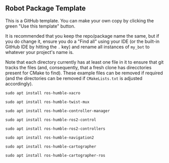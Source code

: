 ## Robot Package Template

This is a GitHub template. You can make your own copy by clicking the green "Use this template" button.

It is recommended that you keep the repo/package name the same, but if you do change it, ensure you do a "Find all" using your IDE (or the built-in GitHub IDE by hitting the `.` key) and rename all instances of `my_bot` to whatever your project's name is.

Note that each directory currently has at least one file in it to ensure that git tracks the files (and, consequently, that a fresh clone has direcctories present for CMake to find). These example files can be removed if required (and the directories can be removed if `CMakeLists.txt` is adjusted accordingly).


`sudo apt install ros-humble-xacro`

`sudo apt install ros-humble-twist-mux`

`sudo apt install ros-humble-controller-manager`

`sudo apt install ros-humble-ros2-control`

`sudo apt install ros-humble-ros2-controllers`

`sudo apt install ros-humble-navigation2`

`sudo apt install ros-humble-cartographer`

`sudo apt install ros-humble-cartographer-ros`